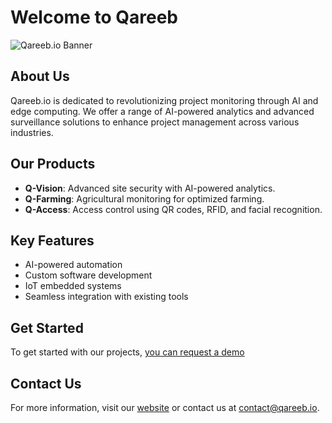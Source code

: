 # Welcome to Qareeb

![Qareeb.io Banner](https://i.imgur.com/ba2FTxV.png)

## About Us
Qareeb.io is dedicated to revolutionizing project monitoring through AI and edge computing. We offer a range of AI-powered analytics and advanced surveillance solutions to enhance project management across various industries.

## Our Products
- **Q-Vision**: Advanced site security with AI-powered analytics.
- **Q-Farming**: Agricultural monitoring for optimized farming.
- **Q-Access**: Access control using QR codes, RFID, and facial recognition.

## Key Features
- AI-powered automation
- Custom software development
- IoT embedded systems
- Seamless integration with existing tools

## Get Started
To get started with our projects, [you can request a demo](https://qareeb.io/contact)

## Contact Us
For more information, visit our [website](https://qareeb.io) or contact us at [contact@qareeb.io](mailto:contact@qareeb.io).
